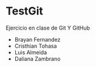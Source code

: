 # TestGit
Ejercicio en clase de Git Y GitHub
- Brayan Fernandez
- Cristhian Tohasa
- Luis Almeida
- Daliana    Zambrano

